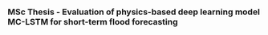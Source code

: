 ### MSc Thesis - Evaluation of physics-based deep learning model MC-LSTM for short-term flood forecasting 


